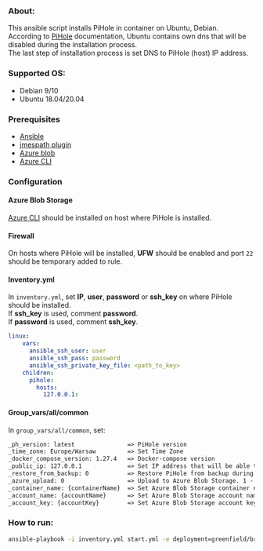 ### About:
This ansible script installs PiHole in container on Ubuntu, Debian.<br/>
According to [PiHole](https://github.com/pi-hole/docker-pi-hole) documentation, Ubuntu contains own dns that will be disabled during the installation process.<br/>
The last step of installation process is set DNS to PiHole (host) IP address.

### Supported OS:
* Debian 9/10
* Ubuntu 18.04/20.04

### Prerequisites
* [Ansible](https://docs.ansible.com/ansible/latest/index.html)
* [jmespath plugin](https://pypi.org/project/jmespath/)
* [Azure blob](https://docs.microsoft.com/en-us/cli/azure/storage/blob?view=azure-cli-latest#az_storage_blob_upload)
* [Azure CLI](https://docs.microsoft.com/en-us/cli/azure/)

### Configuration

#### Azure Blob Storage
[Azure CLI](https://docs.microsoft.com/en-us/cli/azure/install-azure-cli) should be installed on host where PiHole is installed.

#### Firewall
On hosts where PiHole will be installed, **UFW** should be enabled and port `22` should be temporary added to rule.

#### Inventory.yml
In `inventory.yml`, set **IP**, **user**, **password** or **ssh_key** on where PiHole should be installed.</br>
If **ssh_key** is used, comment **password**.</br>
If **password** is used, comment **ssh_key**.</br>
```yml
linux:
    vars:
      ansible_ssh_user: user
      ansible_ssh_pass: password
      ansible_ssh_private_key_file: <path_to_key>
    children:
      pihole:
        hosts:
          127.0.0.1:
```

#### Group_vars/all/common
In `group_vars/all/common`, set:

```txt
_ph_version: latest               => PiHole version
_time_zone: Europe/Warsaw         => Set Time Zone
_docker_compose_version: 1.27.4   => Docker-compose version
_public_ip: 127.0.0.1             => Set IP address that will be able to connect to host
_restore_from_backup: 0           => Restore PiHole from backup during greenfield installation
_azure_upload: 0                  => Upload to Azure Blob Storage. 1 - yes, 0 - no
_container_name: {containerName}  => Set Azure Blob Storage container name
_account_name: {accountName}      => Set Azure Blob Storage account name
_account_key: {accountKey}        => Set Azure Blob Storage account key
```

### How to run:
```bash
ansible-playbook -i inventory.yml start.yml -e deployment=greenfield/brownfield -e 'ansible_python_interpreter=/usr/bin/python3' --ask-become-pass -vv
```